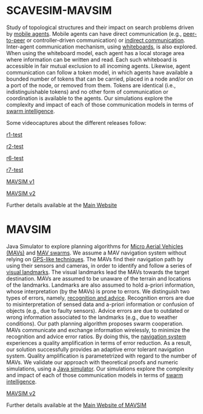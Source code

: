 # SCAVESIM-MAVSIM

Study of topological structures and their impact on search problems driven by [mobile agents](https://en.wikipedia.org/wiki/Mobile_agent). Mobile agents can have direct communication (e.g., [peer-to-peer](https://en.wikipedia.org/wiki/Peer-to-peer) or controller-driven communication) or [indirect communication](https://en.wikipedia.org/wiki/Decentralised_system). Inter-agent communication mechanism, using [whiteboards](https://en.wikipedia.org/wiki/Decentralised_system#Artificial_intelligence_and_robotics), is also explored. When using the whiteboard model, each agent has a local storage area where information can be written and read. Each such whiteboard is accessible in fair mutual exclusion to all incoming agents. Likewise, agent communication can follow a token model, in which agents have available a bounded number of tokens that can be carried, placed in a node and/or on a port of the node, or removed from them. Tokens are identical (i.e., indistinguishable tokens) and no other form of communication or coordination is available to the agents. Our simulations explore the complexity and impact of each of those communication models in terms of [swarm intelligence](https://en.wikipedia.org/wiki/Swarm_intelligence).

Some videocaptures about the different releases follow:

[r1-test](https://youtu.be/_R9daWaxWM0)

[r2-test](http://youtu.be/YbZpcJHpdGc)

[r6-test](http://youtu.be/bMiXqhgFfa8)

[r7-test](http://youtu.be/B-PdgEmdmxQ)

[MAVSIM v1](http://youtu.be/ePn1VMsyFHw)

[MAVSIM v2](http://youtu.be/_F7AbmR-QDM)

Further details available at the [Main Website](http://www-public.imtbs-tsp.eu/~garcia_a/web/prototypes/mavsim/)


# MAVSIM

Java Simulator to explore planning algorithms for [Micro Aerial
Vehicles (MAVs)](https://en.wikipedia.org/wiki/Micro_air_vehicle) and
[MAV swarms](href="https://en.wikipedia.org/wiki/Swarm_behaviour).
We assume a MAV navigation system without relying on [GPS-like
techniques](https://en.wikipedia.org/wiki/Global_Positioning_System).
The MAVs find their navigation path by using their
sensors and cameras, in order to identify and follow a series of [visual
landmarks](https://en.wikipedia.org/wiki/Landmark). The visual landmarks lead
the MAVs towards the target destination.
MAVs are assumed to be unaware of the terrain and locations of the
landmarks. Landmarks are also assumed to hold a-priori information,
whose interpretation (by the MAVs) is prone to errors. We distinguish
two types of errors, namely, [recognition and advice](https://en.wikipedia.org/wiki/Error#Science_and_engineering).
Recognition errors are due to misinterpretation of
sensed data and a-priori information or confusion of objects (e.g.,
due to faulty sensors). Advice errors are due to outdated or wrong
information associated to the landmarks (e.g., due to weather
conditions). Our path planning algorithm proposes swarm cooperation.
MAVs communicate and exchange information wirelessly, to minimize the
recognition and advice error ratios. By doing this, the [navigation
system](https://en.wikipedia.org/wiki/Navigation_system) experiences a
quality amplification in terms of error
reduction. As a result, our solution successfully provides an adaptive
error tolerant navigation system. Quality amplification is
parametetrized with regard to the number of MAVs. We validate our
approach with theoretical proofs and numeric simulations, using a <a
href= "https://github.com/jgalfaro/mirrored-scavesim">Java
simulator</a>. Our simulations explore the complexity and impact of
each of those communication models in terms of [swarm
intelligence](https://en.wikipedia.org/wiki/Swarm_intelligence).

[MAVSIM v2](https://github.com/jgalfaro/mirrored-scavesim/tree/master/mavsim_v2)

Further details available at the [Main Website of MAVSIM](http://www-public.imtbs-tsp.eu/~garcia_a/web/prototypes/mavsim/)
